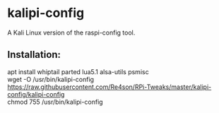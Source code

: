 # kalipi-config
  
A Kali Linux version of the raspi-config tool.

## Installation:
apt install whiptail parted lua5.1 alsa-utils psmisc  
wget -O /usr/bin/kalipi-config https://raw.githubusercontent.com/Re4son/RPi-Tweaks/master/kalipi-config/kalipi-config  
chmod 755 /usr/bin/kalipi-config
